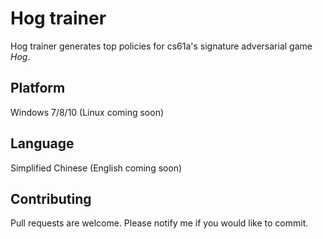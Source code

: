 # Hog trainer
Hog trainer generates top policies for cs61a's signature adversarial game *Hog*.

## Platform
Windows 7/8/10
(Linux coming soon)

## Language
Simplified Chinese
(English coming soon)

## Contributing
Pull requests are welcome. Please notify me if you would like to commit.

